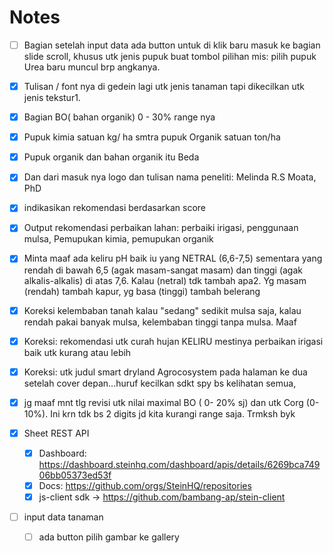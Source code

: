 # Notes

- [ ] Bagian setelah input data ada button untuk di klik baru masuk ke bagian slide scroll, khusus utk jenis pupuk buat tombol pilihan mis: pilih pupuk Urea baru muncul brp angkanya.

- [x] Tulisan / font nya di gedein lagi  utk jenis tanaman tapi dikecilkan utk jenis tekstur1. 
- [x] Bagian BO( bahan organik) 0 - 30% range nya 
- [x] Pupuk kimia satuan kg/ ha smtra  pupuk Organik  satuan ton/ha
- [x] Pupuk organik dan bahan organik itu Beda 
- [x] Dan dari masuk nya logo dan  tulisan nama peneliti: Melinda R.S Moata, PhD
- [x] indikasikan rekomendasi berdasarkan score
- [x] Output rekomendasi perbaikan lahan: perbaiki irigasi, penggunaan mulsa, Pemupukan kimia, pemupukan organik

- [x] Minta maaf ada keliru pH baik iu yang NETRAL (6,6-7,5) sementara yang rendah di bawah 6,5 (agak masam-sangat masam) dan tinggi (agak alkalis-alkalis) di atas 7,6. Kalau (netral) tdk tambah apa2. Yg masam (rendah) tambah kapur, yg basa (tinggi) tambah belerang

- [x] Koreksi kelembaban   tanah kalau "sedang" sedikit mulsa saja, kalau rendah pakai banyak mulsa, kelembaban tinggi tanpa mulsa. Maaf

- [x] Koreksi: rekomendasi utk curah hujan KELIRU mestinya perbaikan irigasi baik utk kurang atau lebih

- [x] Koreksi: utk judul smart dryland Agrocosystem pada halaman ke dua setelah cover depan...huruf kecilkan sdkt spy bs kelihatan semua,

- [x] jg maaf mnt tlg revisi utk nilai maximal BO ( 0- 20% sj) dan utk Corg (0-10%). Ini krn tdk bs 2 digits jd kita kurangi range saja. Trmksh byk

- [x] Sheet REST API
  - [x] Dashboard: https://dashboard.steinhq.com/dashboard/apis/details/6269bca74906bb05373ed53f
  - [x] Docs: https://github.com/orgs/SteinHQ/repositories
  - [x] js-client sdk -> https://github.com/bambang-ap/stein-client

- [ ] input data tanaman
  - [ ] ada button pilih gambar ke gallery

